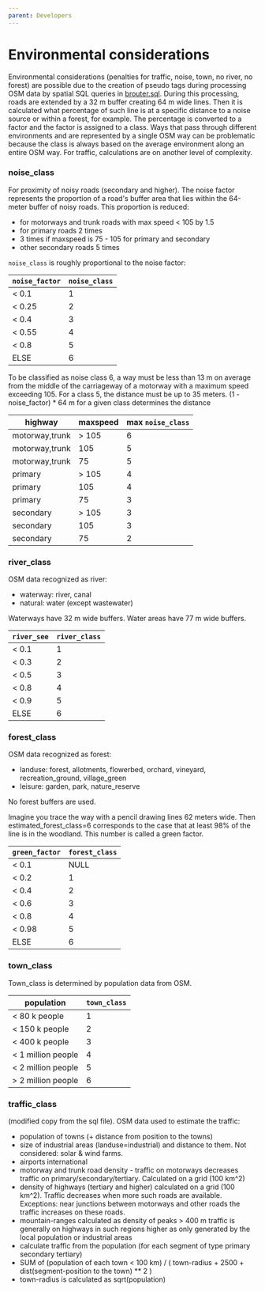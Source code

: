 ```yaml
---
parent: Developers
---
```


# Environmental considerations

Environmental considerations (penalties for traffic, noise, town, no river, no forest) are possible
due to the creation of pseudo tags during processing OSM data by spatial SQL queries
in [brouter.sql](https://github.com/abrensch/brouter/blob/master/misc/scripts/mapcreation/brouter.sql).
During this processing, roads are extended by a 32 m buffer creating 64 m wide lines. Then it is
calculated what percentage of such line is at a specific distance to a noise source or within a
forest, for example. The percentage is converted to a factor and the factor is assigned to a class.
Ways that pass through different environments and are represented by a single OSM way can be
problematic because the class is always based on the average environment along an entire OSM way.
For traffic, calculations are on another level of complexity.

### noise_class

For proximity of noisy roads (secondary and higher). The noise factor represents the proportion of a
road's buffer area that lies within the 64-meter buffer of noisy roads. This proportion is reduced:

- for motorways and trunk roads with max speed < 105 by 1.5
- for primary roads 2 times
- 3 times if maxspeed is 75 - 105 for primary and secondary
- other secondary roads 5 times

`noise_class` is roughly proportional to the noise factor:

| `noise_factor` | `noise_class` |
|----------------|---------------|
| < 0.1          | 1             |
| < 0.25         | 2             |
| < 0.4          | 3             |
| < 0.55         | 4             |
| < 0.8          | 5             |
| ELSE           | 6             |

To be classified as noise class 6, a way must be less than 13 m on average from the middle of the
carriageway of a motorway with a maximum speed exceeding 105. For a class 5, the distance must be up
to 35 meters. (1 - noise_factor) \* 64 m for a given class determines the distance

| highway        | maxspeed | max `noise_class` |
|----------------|----------|-------------------|
| motorway,trunk | > 105    | 6                 |
| motorway,trunk | 105      | 5                 |
| motorway,trunk | 75       | 5                 |
| primary        | > 105    | 4                 |
| primary        | 105      | 4                 |
| primary        | 75       | 3                 |
| secondary      | > 105    | 3                 |
| secondary      | 105      | 3                 |
| secondary      | 75       | 2                 |

### river_class

OSM data recognized as river:

- waterway: river, canal
- natural: water (except wastewater)

Waterways have 32 m wide buffers. Water areas have 77 m wide buffers.

| `river_see` | `river_class` |
|-------------|---------------|
| < 0.1       | 1             |
| < 0.3       | 2             |
| < 0.5       | 3             |
| < 0.8       | 4             |
| < 0.9       | 5             |
| ELSE        | 6             |

### forest_class

OSM data recognized as forest:

- landuse: forest, allotments, flowerbed, orchard, vineyard, recreation_ground, village_green
- leisure: garden, park, nature_reserve

No forest buffers are used.

Imagine you trace the way with a pencil drawing lines 62 meters wide. Then estimated_forest_class=6
corresponds to the case that at least 98% of the line is in the woodland. This number is called a
green factor.

| `green_factor` | `forest_class` |
|----------------|----------------|
| < 0.1          | NULL           |
| < 0.2          | 1              |
| < 0.4          | 2              |
| < 0.6          | 3              |
| < 0.8          | 4              |
| < 0.98         | 5              |
| ELSE           | 6              |

### town_class

Town_class is determined by population data from OSM.

| population         | `town_class` |
|--------------------|--------------|
| < 80 k people      | 1            |
| < 150 k people     | 2            |
| < 400 k people     | 3            |
| < 1 million people | 4            |
| < 2 million people | 5            |
| > 2 million people | 6            |

### traffic_class

(modified copy from the sql file).
OSM data used to estimate the traffic:

- population of towns (+ distance from position to the towns)
- size of industrial areas (landuse=industrial) and distance to them. Not considered: solar & wind
  farms.
- airports international
- motorway and trunk road density - traffic on motorways decreases traffic on
  primary/secondary/tertiary. Calculated on a grid (100 km^2)
- density of highways (tertiary and higher) calculated on a grid (100 km^2). Traffic decreases when
  more such roads are available. Exceptions: near junctions between motorways and other roads the
  traffic increases on these roads.
- mountain-ranges calculated as density of peaks > 400 m traffic is generally on highways in such
  regions higher as only generated by the local population or industrial areas
- calculate traffic from the population (for each segment of type primary secondary tertiary)
- SUM of (population of each town < 100 km) / ( town-radius + 2500 + dist(segment-position to the
  town) \*\* 2 )
- town-radius is calculated as sqrt(population)

